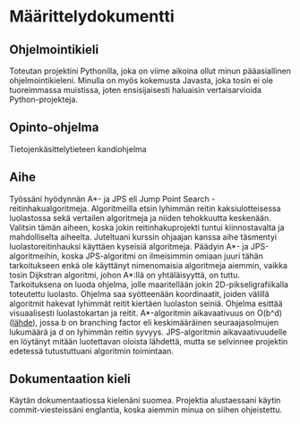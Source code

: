 # Määrittelydokumentti

## Ohjelmointikieli
Toteutan projektini Pythonilla, joka on viime aikoina ollut minun pääasiallinen ohjelmointikieleni. Minulla on myös kokemusta Javasta, joka tosin ei ole tuoreimmassa muistissa, joten ensisijaisesti haluaisin vertaisarvioida Python-projekteja.

## Opinto-ohjelma
Tietojenkäsittelytieteen kandiohjelma

## Aihe
Työssäni hyödynnän A*- ja JPS eli Jump Point Search -reitinhakualgoritmeja. Algoritmeilla etsin lyhimmän reitin kaksiulotteisessa luolastossa sekä vertailen algoritmeja ja niiden tehokkuutta keskenään. Valitsin tämän aiheen, koska jokin reitinhakuprojekti tuntui kiinnostavalta ja mahdolliselta aiheelta. Juteltuani kurssin ohjaajan kanssa aihe täsmentyi luolastoreitinhauksi käyttäen kyseisiä algoritmeja. Päädyin A*- ja JPS-algoritmeihin, koska JPS-algoritmi on ilmeisimmin omiaan juuri tähän tarkoitukseen enkä ole käyttänyt nimenomaisia algoritmeja aiemmin, vaikka tosin Dijkstran algoritmi, johon A*:llä on yhtäläisyyttä, on tuttu. 
Tarkoituksena on luoda ohjelma, jolle maaritellään jokin 2D-pikseligrafiikalla toteutettu luolasto. Ohjelma saa syötteenään koordinaatit, joiden välillä algoritmit hakevat lyhimmät reitit kiertäen luolaston seiniä. Ohjelma esittää visuaalisesti luolastokartan ja reitit.
A*-algoritmin aikavaativuus on O(b^d) ([lähde](https://en.wikipedia.org/wiki/A*_search_algorithm#Complexity)), jossa b on branching factor eli keskimääräinen seuraajasolmujen lukumäärä ja d on lyhimmän reitin syvyys. JPS-algoritmin aikavaativuudelle en löytänyt mitään luotettavan oloista lähdettä, mutta se selvinnee projektin edetessä tutustuttuani algoritmin toimintaan.

## Dokumentaation kieli
Käytän dokumentaatiossa kielenäni suomea. Projektia alustaessani käytin commit-viesteissäni englantia, koska aiemmin minua on siihen ohjeistettu.
